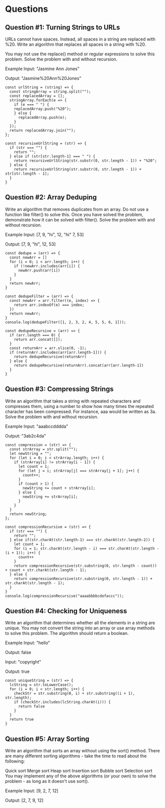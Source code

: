 # Questions
## Question #1: Turning Strings to URLs
URLs cannot have spaces. Instead, all spaces in a string are replaced with %20. Write an algorithm that replaces all spaces in a string with %20.

You may not use the replace() method or regular expressions to solve this problem. Solve the problem with and without recursion.

Example
Input: "Jasmine Ann Jones"

Output: "Jasmine%20Ann%20Jones"

```
const urlString = (string) => {
  const stringArray = string.split("");
  const replacedArray = [];
  stringArray.forEach(e => {
    if (e === " ") {
    replacedArray.push("%20");
    } else {
      replacedArray.push(e);
    }
  });
  return replacedArray.join("");
};
```
```
const recursiveUrlString = (str) => {
  if (str === "") {
    return "";
  } else if (str[str.length-1] === " ") {
    return recursiveUrlString(str.substr(0, str.length - 1)) + "%20";
  } else {
    return recursiveUrlString(str.substr(0, str.length - 1)) + str[str.length - 1];
  }
}
```

## Question #2: Array Deduping
Write an algorithm that removes duplicates from an array. Do not use a function like filter() to solve this. Once you have solved the problem, demonstrate how it can be solved with filter(). Solve the problem with and without recursion.

Example
Input: [7, 9, "hi", 12, "hi" 7, 53]

Output: [7, 9, "hi", 12, 53]
```
const dedupe = (arr) => {
  const newArr = []
  for (i = 0; i < arr.length; i++) {
    if (!newArr.includes(arr[i]) {
      newArr.push(arr[i])
    }
  }
  return newArr;
}
```
```
const dedupeFilter = (arr) => {
  const newArr = arr.filter((e, index) => {
    return arr.indexOf(e) === index;
  })
  return newArr;
}
console.log(dedupeFilter([1, 2, 3, 2, 4, 5, 5, 6, 1]));
```

```
const dedupeRecursive = (arr) => {
  if (arr.length === 0) {
    return arr.concat([]);
  }
  const returnArr = arr.slice(0, -1);
  if (returnArr.includes(arr[arr.length-1])) {
    return dedupeRecursive(returnArr)
  } else {
    return dedupeRecursive(returnArr).concat(arr[arr.length-1])
  }
}
```

## Question #3: Compressing Strings
Write an algorithm that takes a string with repeated characters and compresses them, using a number to show how many times the repeated character has been compressed. For instance, aaa would be written as 3a. Solve the problem with and without recursion.

Example
Input: "aaabccdddda"

Output: "3ab2c4da"

```
const compression = (str) => {
  const strArray = str.split("");
  let newString = "";
  for (let i = 0; i < strArray.length; i++) {
    if (strArray[i] != strArray[i - 1]) {
      let count = 1;
      for (let j = i; strArray[j] === strArray[j + 1]; j++) {
        count++;
      }
      if (count > 1) {
        newString += count + strArray[i];
      } else {
        newString += strArray[i];
      }
    }
  }
  return newString;
};
```
```
const compressionRecursive = (str) => {
  if (str === "") {
    return "";
  } else if(str.charAt(str.length-1) === str.charAt(str.length-2)) {
    let count = 1;
    for (i = 1; str.charAt(str.length - i) === str.charAt(str.length - (i + 1)); i++) {
      count++
    }
    return compressionRecursive(str.substring(0, str.length - count)) + count + str.charAt(str.length - 1);
  } else {
    return compressionRecursive(str.substring(0, str.length - 1)) + str.charAt(str.length - 1);
  }
}
console.log(compressionRecursive("aaaabbbbcdefaccc"));
```

## Question #4: Checking for Uniqueness
Write an algorithm that determines whether all the elements in a string are unique. You may not convert the string into an array or use array methods to solve this problem. The algorithm should return a boolean.

Example
Input: "hello"

Output: false

Input: "copyright"

Output: true

```
const uniqueString = (str) => {
  lcString = str.toLowerCase();
  for (i = 0; i < str.length; i++) {
    checkStr = str.substring(0, i) + str.substring((i + 1), str.length);
    if (checkStr.includes(lcString.charAt(i))) {
      return false
    }
  }
  return true
}
```

## Question #5: Array Sorting
Write an algorithm that sorts an array without using the sort() method. There are many different sorting algorithms - take the time to read about the following:

Quick sort
Merge sort
Heap sort
Insertion sort
Bubble sort
Selection sort
You may implement any of the above algorithms (or your own) to solve the problem - as long as it doesn't use sort().

Example
Input: [9, 2, 7, 12]

Output: [2, 7, 9, 12]
